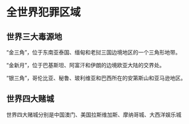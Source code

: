 # 全世界犯罪区域


## 世界三大毒源地

“金三角”，位于东南亚泰国、缅甸和老挝三国边境地区的一个三角形地带。

“金新月”，位于巴基斯坦、阿富汗和伊朗的边境欧亚大陆的交界处。

“银三角”，哥伦比亚、秘鲁、玻利维亚和巴西所在的安第斯山和亚马逊地区。



## 世界四大赌城

世界四大赌城分别是中国澳门、美国拉斯维加斯、摩纳哥城、大西洋娱乐城


